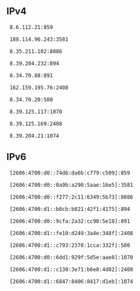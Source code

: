 ## IPv4
```
 8.6.112.21:859
```
```
 188.114.96.243:3581
```
```
 8.35.211.102:8886
```
```
 8.39.204.232:894
```
```
 8.34.70.88:891
```
```
 162.159.195.76:2408
```
```
 8.34.70.20:500
```
```
 8.39.125.117:1070
```
```
 8.39.125.169:2408
```
```
 8.39.204.21:1074
```

## IPv6
```
 [2606:4700:d0::74d6:da6b:c779:c509]:859
```
```
 [2606:4700:d0::0a9b:a290:5aae:16e5]:3581
```
```
 [2606:4700:d0::f277:2c11:6349:5b73]:8886
```
```
 [2606:4700:d1::b0cb:b821:42f1:4175]:894
```
```
 [2606:4700:d0::9cfa:2a32:cc90:5e18]:891
```
```
 [2606:4700:d1::fe10:d249:3a4e:348f]:2408
```
```
 [2606:4700:d1::c793:2378:1cca:332f]:500
```
```
 [2606:4700:d0::6dd1:929f:5d5e:aae8]:1070
```
```
 [2606:4700:d1::c130:3e71:b6e8:4d02]:2408
```
```
 [2606:4700:d1::6847:8406:8417:d1eb]:1074
```

